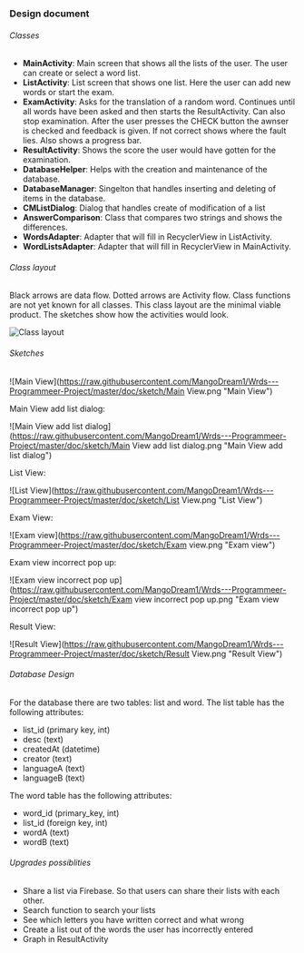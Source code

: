 ### Design document

###### Classes

- **MainActivity**: Main screen that shows all the lists of the user. The user can create or select a word list.
- **ListActivity**: List screen that shows one list. Here the user can add new words or start the exam.
- **ExamActivity**: Asks for the translation of a random word. Continues until all words have been asked and then starts the ResultActivity. Can also stop examination. After the user presses the CHECK button the awnser is checked and feedback is given. If not correct shows where the fault lies. Also shows a progress bar.
- **ResultActivity**: Shows the score the user would have gotten for the examination.
- **DatabaseHelper**: Helps with the creation and maintenance of the database.
- **DatabaseManager**: Singelton that handles inserting and deleting of items in the database.
- **CMListDialog**: Dialog that handles create of modification of a list
- **AnswerComparison**: Class that compares two strings and shows the differences.
- **WordsAdapter**: Adapter that will fill in RecyclerView in ListActivity.
- **WordListsAdapter**: Adapter that will fill in RecyclerView in MainActivity.

###### Class layout

Black arrows are data flow. Dotted arrows are Activity flow. Class functions are not yet known for all classes. This class layout are the minimal viable product. The sketches show how the activities would look.

![Class layout](https://raw.githubusercontent.com/MangoDream1/Wrds---Programmeer-Project/master/doc/classLayout.png "Class layout")

###### Sketches

![Main View](https://raw.githubusercontent.com/MangoDream1/Wrds---Programmeer-Project/master/doc/sketch/Main View.png "Main View")

Main View add list dialog:

![Main View add list dialog](https://raw.githubusercontent.com/MangoDream1/Wrds---Programmeer-Project/master/doc/sketch/Main View add list dialog.png "Main View add list dialog")

List View:

![List View](https://raw.githubusercontent.com/MangoDream1/Wrds---Programmeer-Project/master/doc/sketch/List View.png "List View")

Exam View:

![Exam view](https://raw.githubusercontent.com/MangoDream1/Wrds---Programmeer-Project/master/doc/sketch/Exam view.png "Exam view")

Exam view incorrect pop up:

![Exam view incorrect pop up](https://raw.githubusercontent.com/MangoDream1/Wrds---Programmeer-Project/master/doc/sketch/Exam view incorrect pop up.png "Exam view incorrect pop up")

Result View:

![Result View](https://raw.githubusercontent.com/MangoDream1/Wrds---Programmeer-Project/master/doc/sketch/Result View.png "Result View")


###### Database Design

For the database there are two tables: list and word. The list table has the following attributes:
- list_id (primary key, int)
- desc (text)
- createdAt (datetime)
- creator (text)
- languageA (text)
- languageB (text)

The word table has the following attributes:
- word_id (primary_key, int)
- list_id (foreign key, int)
- wordA (text)
- wordB (text)

###### Upgrades possiblities

- Share a list via Firebase. So that users can share their lists with each other.
- Search function to search your lists
- See which letters you have written correct and what wrong
- Create a list out of the words the user has incorrectly entered
- Graph in ResultActivity
